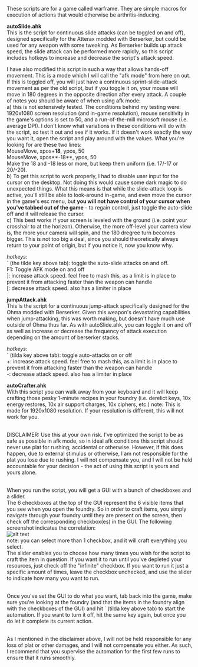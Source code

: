 These scripts are for a game called warframe. They are simple macros for execution of actions that would otherwise be arthritis-inducing.

**autoSlide.ahk**<br /> 
This is the script for continuous slide attacks (can be toggled on and off), designed specifically for the Atterax modded with Berserker, but could be used for any weapon with some tweaking. As Berserker builds up attack speed, the slide attack can be performed more rapidly, so this script includes hotkeys to increase and decrease the script's attack speed.<br />

I have also modified this script in such a way that allows hands-off movement. This is a mode which I will call the "afk mode" from here on out. If this is toggled off, you will just have a continuous sprint-slide-attack movement as per the old script, but if you toggle it on, your mouse will move in 180 degrees in the opposite direction after every attack. A couple of notes you should be aware of when using afk mode:<br /> 
a) this is not extensively tested. The conditions behind my testing were: 1920x1080 screen resolution (and in-game resolution), mouse sensitivity in the game's options is set to 50, and a run-of-the-mill microsoft mouse (i.e. average DPI). I don't know what variations in these conditions will do with the script, so test it out and see if it works. If it doesn't work exactly the way you want it, open the script and play around with the values. What you're looking for are these two lines:<br /> 
MouseMove, xpos+**18**, ypos, 50<br /> 
MouseMove, xpos**-18**, ypos, 50<br /> 
Make the 18 and -18 less or more, but keep them uniform (i.e. 17/-17 or 20/-20).<br /> 
b) To get this script to work properly, I had to disable user input for the cursor on the desktop. Not doing this would cause some dark magic to do unexpected things. What this means is that while the slide-attack loop is active, you'll still be able to look-around in-game, and even move the cursor in the game's esc menu, but **you will not have control of your cursor when you've tabbed out of the game** - to regain control, just toggle the auto-slide off and it will release the cursor.<br /> 
c) This best works if your screen is leveled with the ground (i.e. point your crosshair to at the horizon). Otherwise, the more off-level your camera view is, the more your camera will spin, and the 180 dregree turn becomes bigger. This is not too big a deal, since you should theoretically always return to your point of origin, but if you notice it, now you know why.

*hotkeys:*<br /> 
&#96; (the tilde key above tab): toggle the auto-slide attacks on and off.<br /> 
F1: Toggle AFK mode on and off<br />
]: increase attack speed. feel free to mash this, as a limit is in place to prevent it from attacking faster than the weapon can handle<br /> 
[: decrease attack speed. also has a limiter in place<br /> 


**jumpAttack.ahk**<br /> 
This is the script for a continuous jump-attack specifically designed for the Ohma modded with Berserker. Given this weapon's devastating capabilities when jump-attacking, this was worth making, but doesn't have much use outside of Ohma thus far. As with autoSlide.ahk, you can toggle it on and off as well as increase or decrease the frequency of attack execution depending on the amount of berserker stacks. 

*hotkeys:*<br /> 
&#96; (tilda key above tab): toggle auto-attacks on or off<br /> 
+: increase attack speed. feel free to mash this, as a limit is in place to prevent it from attacking faster than the weapon can handle<br /> 
-: decrease attack speed. also has a limiter in place<br /> 

**autoCrafter.ahk**<br /> 
With this script you can walk away from your keyboard and it will keep crafting those pesky 1-minute recipes in your foundry (i.e. derelict keys, 10x energy restores, 10x air support charges, 10x ciphers, etc.)
note: This is made for 1920x1080 resolution. If your resolution is different, this will not work for you.<br /> <br /> 

DISCLAIMER: Use this at your own risk. I've optimized the script to be as safe as possible in afk mode, so in ideal afk conditions this script should never use plat for rushing; accidental or otherwise. However, if this does happen, due to external stimulus or otherwise, I am not responsible for the plat you lose due to rushing. I will not compensate you, and I will not be held accountable for your decision - the act of using this script is yours and yours alone.<br /> <br /> 

When you run the script, you will get a GUI with a bunch of checkboxes and a slider. <br />
The 6 checkboxes at the top of the GUI represent the 6 visible items that you see when you open the foundry. So in order to craft items, you simply navigate through your foundry until they are present on the screen, then check off the corresponding checkbox(es) in the GUI. The following screenshot indicates the correlation:<br />
![alt text](https://raw.githubusercontent.com/dlipchenko/AHKScripts/master/Warframe/autoCrafterGUI.png)<br />
note: you can select more than 1 checkbox, and it will craft everything you select.</br >
The slider enables you to choose how many times you wish for the script to craft the item in question. If you want it to run until you've depleted your resources, just check off the "infinite" checkbox. If you want to run it just a specific amount of times, leave the checkbox unchecked, and use the slider to indicate how many you want to run.<br /><br />

Once you've set the GUI to do what you want, tab back into the game, make sure you're looking at the foundry (and that the items in the foundry align with the checkboxes of the GUI) and hit &#96; (tilda key above tab) to start the automation. If you want to turn it off, hit the same key again, but once you do let it complete its current action.<br /><br />

As I mentioned in the disclaimer above, I will not be held responsible for any loss of plat or other damages, and I will not compensate you either. As such, I recommend that you supervise the automation for the first few runs to ensure that it runs smoothly.
